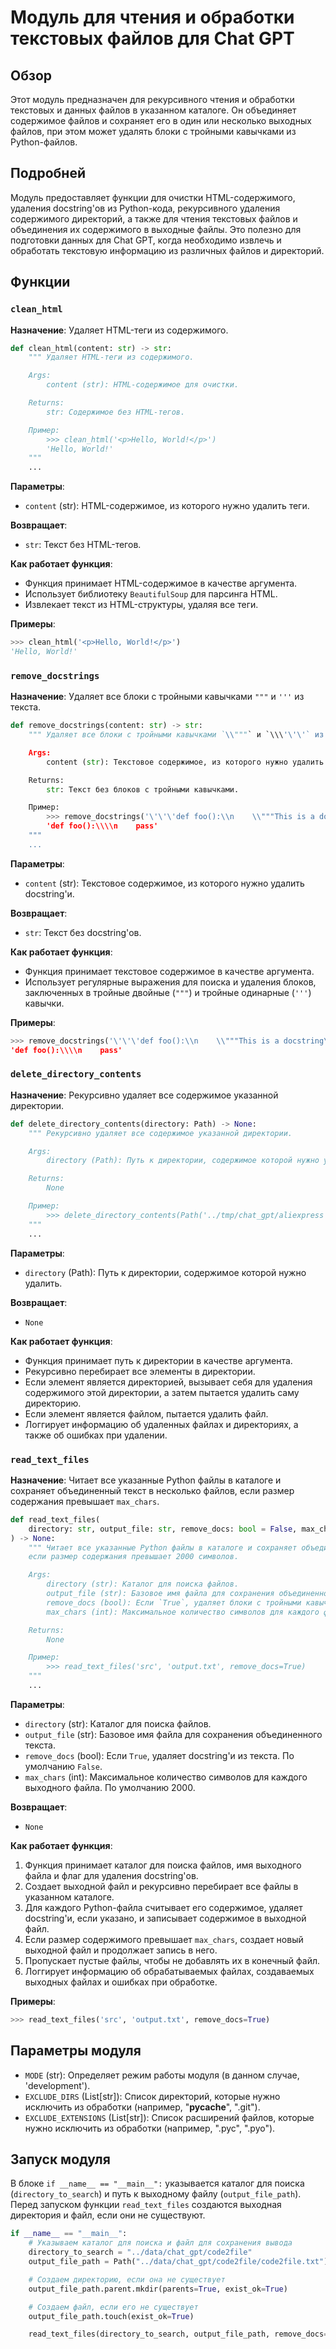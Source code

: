 # Модуль для чтения и обработки текстовых файлов для Chat GPT

## Обзор

Этот модуль предназначен для рекурсивного чтения и обработки текстовых и данных файлов в указанном каталоге. Он объединяет содержимое файлов и сохраняет его в один или несколько выходных файлов, при этом может удалять блоки с тройными кавычками из Python-файлов.

## Подробней

Модуль предоставляет функции для очистки HTML-содержимого, удаления docstring'ов из Python-кода, рекурсивного удаления содержимого директорий, а также для чтения текстовых файлов и объединения их содержимого в выходные файлы. Это полезно для подготовки данных для Chat GPT, когда необходимо извлечь и обработать текстовую информацию из различных файлов и директорий.

## Функции

### `clean_html`

**Назначение**: Удаляет HTML-теги из содержимого.

```python
def clean_html(content: str) -> str:
    """ Удаляет HTML-теги из содержимого.

    Args:
        content (str): HTML-содержимое для очистки.

    Returns:
        str: Содержимое без HTML-тегов.

    Пример:
        >>> clean_html('<p>Hello, World!</p>')
        'Hello, World!'
    """
    ...
```

**Параметры**:
- `content` (str): HTML-содержимое, из которого нужно удалить теги.

**Возвращает**:
- `str`: Текст без HTML-тегов.

**Как работает функция**:
- Функция принимает HTML-содержимое в качестве аргумента.
- Использует библиотеку `BeautifulSoup` для парсинга HTML.
- Извлекает текст из HTML-структуры, удаляя все теги.

**Примеры**:
```python
>>> clean_html('<p>Hello, World!</p>')
'Hello, World!'
```

### `remove_docstrings`

**Назначение**: Удаляет все блоки с тройными кавычками `"""` и `'''` из текста.

```python
def remove_docstrings(content: str) -> str:
    """ Удаляет все блоки с тройными кавычками `\\"""` и `\\\'\'\'` из текста.

    Args:
        content (str): Текстовое содержимое, из которого нужно удалить блоки с тройными кавычками.

    Returns:
        str: Текст без блоков с тройными кавычками.

    Пример:
        >>> remove_docstrings('\'\'\'def foo():\\n    \\"""This is a docstring\\"""\\\\n    pass\'\'\')
        'def foo():\\\\n    pass'
    """
    ...
```

**Параметры**:
- `content` (str): Текстовое содержимое, из которого нужно удалить docstring'и.

**Возвращает**:
- `str`: Текст без docstring'ов.

**Как работает функция**:
- Функция принимает текстовое содержимое в качестве аргумента.
- Использует регулярные выражения для поиска и удаления блоков, заключенных в тройные двойные (`"""`) и тройные одинарные (`'''`) кавычки.

**Примеры**:
```python
>>> remove_docstrings('\'\'\'def foo():\\n    \\"""This is a docstring\\"""\\\\n    pass\'\'\')
'def foo():\\\\n    pass'
```

### `delete_directory_contents`

**Назначение**: Рекурсивно удаляет все содержимое указанной директории.

```python
def delete_directory_contents(directory: Path) -> None:
    """ Рекурсивно удаляет все содержимое указанной директории.

    Args:
        directory (Path): Путь к директории, содержимое которой нужно удалить.

    Returns:
        None

    Пример:
        >>> delete_directory_contents(Path('../tmp/chat_gpt/aliexpress'))
    """
    ...
```

**Параметры**:
- `directory` (Path): Путь к директории, содержимое которой нужно удалить.

**Возвращает**:
- `None`

**Как работает функция**:
- Функция принимает путь к директории в качестве аргумента.
- Рекурсивно перебирает все элементы в директории.
- Если элемент является директорией, вызывает себя для удаления содержимого этой директории, а затем пытается удалить саму директорию.
- Если элемент является файлом, пытается удалить файл.
- Логгирует информацию об удаленных файлах и директориях, а также об ошибках при удалении.

### `read_text_files`

**Назначение**: Читает все указанные Python файлы в каталоге и сохраняет объединенный текст в несколько файлов, если размер содержания превышает `max_chars`.

```python
def read_text_files(
    directory: str, output_file: str, remove_docs: bool = False, max_chars: int = 2000
) -> None:
    """ Читает все указанные Python файлы в каталоге и сохраняет объединенный текст в несколько файлов,
    если размер содержания превышает 2000 символов.

    Args:
        directory (str): Каталог для поиска файлов.
        output_file (str): Базовое имя файла для сохранения объединенного текста.
        remove_docs (bool): Если `True`, удаляет блоки с тройными кавычками из текста. По умолчанию `False`.
        max_chars (int): Максимальное количество символов для каждого файла. По умолчанию 2000.

    Returns:
        None

    Пример:
        >>> read_text_files('src', 'output.txt', remove_docs=True)
    """
    ...
```

**Параметры**:
- `directory` (str): Каталог для поиска файлов.
- `output_file` (str): Базовое имя файла для сохранения объединенного текста.
- `remove_docs` (bool): Если `True`, удаляет docstring'и из текста. По умолчанию `False`.
- `max_chars` (int): Максимальное количество символов для каждого выходного файла. По умолчанию 2000.

**Возвращает**:
- `None`

**Как работает функция**:
1.  Функция принимает каталог для поиска файлов, имя выходного файла и флаг для удаления docstring'ов.
2.  Создает выходной файл и рекурсивно перебирает все файлы в указанном каталоге.
3.  Для каждого Python-файла считывает его содержимое, удаляет docstring'и, если указано, и записывает содержимое в выходной файл.
4.  Если размер содержимого превышает `max_chars`, создает новый выходной файл и продолжает запись в него.
5.  Пропускает пустые файлы, чтобы не добавлять их в конечный файл.
6.  Логгирует информацию об обрабатываемых файлах, создаваемых выходных файлах и ошибках при обработке.

**Примеры**:
```python
>>> read_text_files('src', 'output.txt', remove_docs=True)
```

## Параметры модуля

- `MODE` (str): Определяет режим работы модуля (в данном случае, 'development').
- `EXCLUDE_DIRS` (List[str]): Список директорий, которые нужно исключить из обработки (например, "__pycache__", ".git").
- `EXCLUDE_EXTENSIONS` (List[str]): Список расширений файлов, которые нужно исключить из обработки (например, ".pyc", ".pyo").

## Запуск модуля

В блоке `if __name__ == "__main__":` указывается каталог для поиска (`directory_to_search`) и путь к выходному файлу (`output_file_path`). Перед запуском функции `read_text_files` создаются выходная директория и файл, если они не существуют.
```python
if __name__ == "__main__":
    # Указываем каталог для поиска и файл для сохранения вывода
    directory_to_search = "../data/chat_gpt/code2file"
    output_file_path = Path("../data/chat_gpt/code2file/code2file.txt")

    # Создаем директорию, если она не существует
    output_file_path.parent.mkdir(parents=True, exist_ok=True)

    # Создаем файл, если его не существует
    output_file_path.touch(exist_ok=True)

    read_text_files(directory_to_search, output_file_path, remove_docs=True)